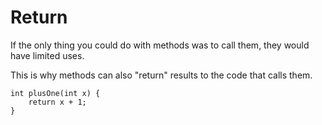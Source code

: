 # Return

If the only thing you could do with methods was to call them,
they would have limited uses.

This is why methods can also "return" results to the code that calls
them.

```java,no_run
int plusOne(int x) {
    return x + 1;
}
```
